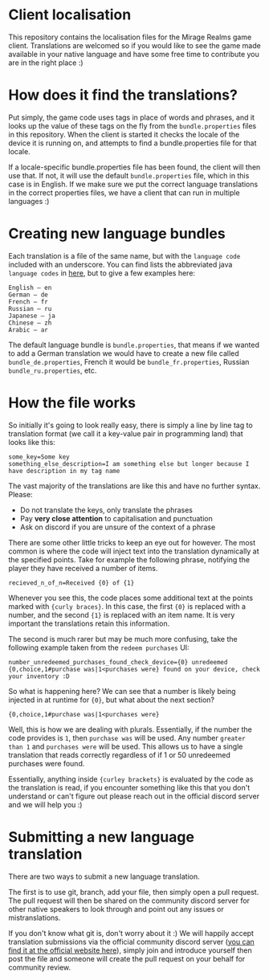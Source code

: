 # Client localisation

This repository contains the localisation files for the Mirage Realms game client. Translations are welcomed so if you 
would like to see the game made available in your native language and have some free time to contribute you are in the 
right place :)

# How does it find the translations?

Put simply, the game code uses tags in place of words and phrases, and it looks up the value of these tags on the fly 
from the `bundle.properties` files in this repository. When the client is started it checks the locale of the device it 
is running on, and attempts to find a bundle.properties file for that locale.

If a locale-specific bundle.properties file has been found, the client will then use that. If not, it will use the 
default `bundle.properties` file, which in this case is in English. If we make sure we put the correct language translations 
in the correct properties files, we have a client that can run in multiple languages :)

# Creating new language bundles

Each translation is a file of the same name, but with the `language code` included with an underscore. You can find 
lists the abbreviated java `language codes` in [here](https://developers.google.com/admin-sdk/directory/v1/languages), but to give a few examples here:

```
English – en
German – de
French – fr
Russian – ru
Japanese – ja
Chinese – zh
Arabic – ar
```

The default language bundle is `bundle.properties`, that means if we wanted to add a German translation we would have 
to create a new file called `bundle_de.properties`, French it would be `bundle_fr.properties`, Russian 
`bundle_ru.properties`, etc.

# How the file works

So initially it's going to look really easy, there is simply a line by line tag to translation format (we call it a 
key-value pair in programming land) that looks like this:

```properties
some_key=Some key
something_else_description=I am something else but longer because I have description in my tag name
```

The vast majority of the translations are like this and have no further syntax. Please:

* Do not translate the keys, only translate the phrases
* Pay **very close attention** to capitalisation and punctuation
* Ask on discord if you are unsure of the context of a phrase

There are some other little tricks to keep an eye out for however. The most common is where the code will inject text 
into the translation dynamically at the specified points. Take for example the following phrase, notifying the player 
they have received a number of items.

```properties
recieved_n_of_n=Received {0} of {1}
```

Whenever you see this, the code places some additional text at the points marked with `{curly braces}`. In this case, 
the first `{0}` is replaced with a number, and the second `{1}` is replaced with an item name. It is very important 
the translations retain this information.

The second is much rarer but may be much more confusing, take the following example taken from the `redeem purchases` UI:

```properties
number_unredeemed_purchases_found_check_device={0} unredeemed {0,choice,1#purchase was|1<purchases were} found on your device, check your inventory :D
```

So what is happening here? We can see that a number is likely being injected in at runtime for `{0}`, but what about 
the next section?

`{0,choice,1#purchase was|1<purchases were}`

Well, this is how we are dealing with plurals. Essentially, if the number the code provides is `1`, then `purchase was` 
will be used. Any number `greater than 1` and `purchases were` will be used. This allows us to have a single translation 
that reads correctly regardless of if 1 or 50 unredeemed purchases were found.

Essentially, anything inside `{curley brackets}` is evaluated by the code as the translation is read, if you encounter 
something like this that you don't understand or can't figure out please reach out in the official discord server and 
we will help you :)

# Submitting a new language translation

There are two ways to submit a new language translation.

The first is to use git, branch, add your file, then simply open a pull request. The pull request will then be shared 
on the community discord server for other native speakers to look through and point out any issues or mistranslations.

If you don't know what git is, don't worry about it :) We will happily accept translation submissions via the official 
community discord server ([you can find it at the official website here](https://www.miragerealms.co.uk)), simply 
join and introduce yourself then post the file and someone will create the pull request on your behalf for community 
review.
